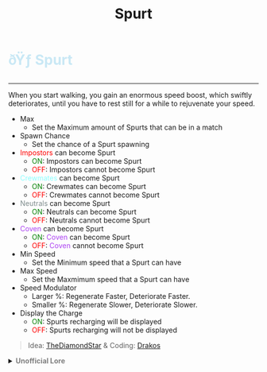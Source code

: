 ﻿---
lang: en-US
title: Spurt
prev: Sleuth
next: Tiebreaker
---

# <font color=#c9e8f5>ðŸƒ <b>Spurt</b></font> <Badge text="Helpful" type="tip" vertical="middle"/>
---

When you start walking, you gain an enormous speed boost, which swiftly deteriorates, until you have to rest still for a while to rejuvenate your speed.

* Max
  * Set the Maximum amount of Spurts that can be in a match
* Spawn Chance
  * Set the chance of a Spurt spawning
* <font color=red>Impostors</font> can become Spurt
  * <font color=green>ON</font>: Impostors can become Spurt
  * <font color=red>OFF</font>: Impostors cannot become Spurt
* <font color=#8cffff>Crewmates</font> can become Spurt
  * <font color=green>ON</font>: Crewmates can become Spurt
  * <font color=red>OFF</font>: Crewmates cannot become Spurt
* <font color=#7f8c8d>Neutrals</font> can become Spurt
  * <font color=green>ON</font>: Neutrals can become Spurt
  * <font color=red>OFF</font>: Neutrals cannot become Spurt
* <font color=#ac42f2>Coven</font> can become Spurt
  * <font color=green>ON</font>: <font color=#ac42f2>Coven</font> can become Spurt
  * <font color=red>OFF</font>: <font color=#ac42f2>Coven</font> cannot become Spurt
* Min Speed
  * Set the Minimum speed that a Spurt can have
* Max Speed
  * Set the Maxmimum speed that a Spurt can have
* Speed Modulator
  * Larger %: Regenerate Faster, Deteriorate Faster.
  * Smaller %: Regenerate Slower, Deteriorate Slower.
* Display the Charge
  * <font color=green>ON</font>: Spurts recharging will be displayed
  * <font color=red>OFF</font>: Spurts recharging will not be displayed

> Idea: [TheDiamondStar](#) & Coding: [Drakos](#)

<details>
<summary><b><font color=gray>Unofficial Lore</font></b></summary>

Placeholder: This role is a ROLE OH EM GOSH
> Submitted by: Member
</details>
